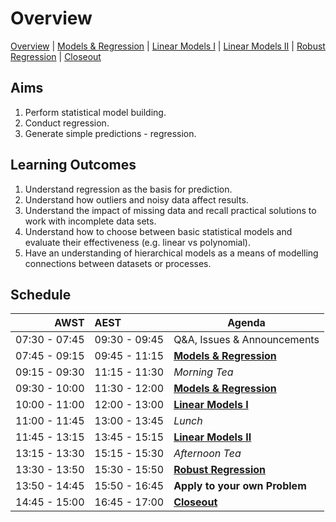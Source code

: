 # Overview

[Overview](./00_overview.md) |
[Models & Regression](./01_modelsregression.md) |
[Linear Models I](./02_linearmodelsA.md) |
[Linear Models II](./03_linearmodelsB.md) |
[Robust Regression](./04_robustregression.md)  |
[Closeout](./05_closeout.md)

## Aims

1. Perform statistical model building.
2. Conduct regression.
3. Generate simple predictions - regression.

## Learning Outcomes

1. Understand regression as the basis for prediction.
2. Understand how outliers and noisy data affect results.
3. Understand the impact of missing data and recall practical solutions to work with incomplete data sets.
4. Understand how to choose between basic statistical models and evaluate their effectiveness (e.g. linear vs polynomial).
5. Have an understanding of hierarchical models as a means of modelling connections between datasets or processes.

## Schedule

|          AWST | AEST          | Agenda                        |
| -------------:|:------------- | ----------------------------- |
| 07:30 - 07:45 | 09:30 - 09:45 | Q&A, Issues & Announcements   |
| 07:45 - 09:15 | 09:45 - 11:15 | [**Models & Regression**]     |
| 09:15 - 09:30 | 11:15 - 11:30 | *Morning Tea*                 |
| 09:30 - 10:00 | 11:30 - 12:00 | [**Models & Regression**]     |
| 10:00 - 11:00 | 12:00 - 13:00 | [**Linear Models I**]         |
| 11:00 - 11:45 | 13:00 - 13:45 | *Lunch*                       |
| 11:45 - 13:15 | 13:45 - 15:15 | [**Linear Models II**]        |
| 13:15 - 13:30 | 15:15 - 15:30 | *Afternoon Tea*               |
| 13:30 - 13:50 | 15:30 - 15:50 | [**Robust Regression**]       |
| 13:50 - 14:45 | 15:50 - 16:45 | **Apply to your own Problem** |
| 14:45 - 15:00 | 16:45 - 17:00 | [**Closeout**]                |


[**Models & Regression**]: ./01_modelsregression.md

[**Linear Models I**]: ./02_linearmodelsA.md

[**Linear Models II**]: ./03_linearmodelsB.md

[**Robust Regression**]: ./04_robustregression.md

[**Closeout**]: ./05_closeout.md
